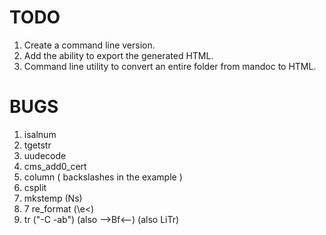 #  TODO

1) Create a command line version.
1) Add the ability to export the generated HTML.
1) Command line utility to convert an entire folder from mandoc to HTML.

# BUGS

1) isalnum
2) tgetstr
3) uudecode
4) cms_add0_cert
5) column ( backslashes in the example )
6) csplit
7) mkstemp (Ns)
8) 7 re_format (\e<)
9) tr ("-C -ab") (also -->Bf<--) (also LiTr)

